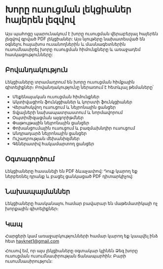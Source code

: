 # Խորը ուսուցման լեկցիաներ հայերեն լեզվով

Այս պահոցը պարունակում է խորը ուսուցման վերաբերյալ հայերեն լեզվով գրված PDF լեկցիաներ: Այս նյութերը նախատեսված են օգնելու հայախոս ուսանողներին և մասնագետներին ուսումնասիրել խորը ուսուցման հիմունքները և առաջադեմ հասկացությունները:

## Բովանդակություն

Լեկցիաները տրամադրում են խորը ուսուցման հիմքային գիտելիքներ։ Բովանդակությունը ներառում է հետևյալ թեմաները՝
- Մեքենայական ուսուցման հիմունքներ
- Ակտիվացիոն ֆունկցիաներ և կորստի ֆունկցիաներ
- Վերահսկվող ուսուցում և նեյրոնային ցանցեր
- Տվյալների նախապատրաստում և նորմավորում
- Օպտիմիզացման ալգորիթմներ
- Փաթույթային նեյրոնային ցանցեր
- Փոխանցումային ուսուցում և բազմախնդիր ուսուցում
- Անդրադարձ նեյրոնային ցանցեր
- Ուշադրության մեխանիզմներ
- Գեներատիվ հակամարտող ցանցեր

## Օգտագործում

Լեկցիաները հասանելի են PDF ձևաչափով: Դուք կարող եք ներբեռնել դրանք և բացել ցանկացած PDF դիտարկիչով:

## Նախապայմաններ

Լեկցիաները հասկանալու համար բավարար են մաթեմատիկայի ոչ խորքային գիտելիքներ։

## Կապ

Հարցերի կամ առաջարկությունների համար կարող եք կապվել ինձ հետ [hayknet1@gmail.com](https://mail.google.com/mail/u/0/?fs=1&to=hayknet1@gmail.com&tf=cm)

Հուսով եմ, որ այս լեկցիաները օգտակար կլինեն Ձեզ խորը ուսուցման ուսումնասիրության ճանապարհին: Բարի ուսումնասիրություն:

